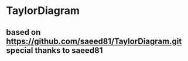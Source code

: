 # TaylorDiagram
## based on https://github.com/saeed81/TaylorDiagram.git special thanks to saeed81

